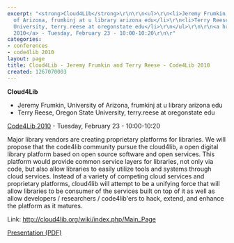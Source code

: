 ```yaml
---
excerpt: "<strong>Cloud4Lib</strong>\r\n\r\n<ul>\r\n<li>Jeremy Frumkin, University
  of Arizona, frumkinj at u library arizona edu</li>\r\n<li>Terry Reese, Oregon State
  University, terry.reese at oregonstate edu</li>\r\n</ul>\r\n\r\n<a href=\"/conference/2010/schedule\">Code4Lib
  2010</a> - Tuesday, February 23 - 10:00-10:20\r\n\r"
categories:
- conferences
- code4lib 2010
layout: page
title: Cloud4Lib - Jeremy Frumkin and Terry Reese - Code4Lib 2010
created: 1267070003
---
```

<strong>Cloud4Lib</strong>

<ul>
<li>Jeremy Frumkin, University of Arizona, frumkinj at u library arizona edu</li>
<li>Terry Reese, Oregon State University, terry.reese at oregonstate edu</li>
</ul>

<a href="/conference/2010/schedule">Code4Lib 2010</a> - Tuesday, February 23 - 10:00-10:20

Major library vendors are creating proprietary platforms for libraries. We will propose that the code4lib community pursue the cloud4lib, a open digital library platform based on open source software and open services. This platform would provide common service layers for libraries, not only via code, but also allow libraries to easily utilize tools and systems through cloud services. Instead of a variety of competing cloud services and proprietary platforms, cloud4lib will attempt to be a unifying force that will allow libraries to be consumer of the services built on top of it as well as allow developers / researchers / code4lib'ers to hack, extend, and enhance the platform as it matures.

Link: <a href="http://cloud4lib.org/wiki/index.php/Main_Page">http://cloud4lib.org/wiki/index.php/Main_Page</a>

<a href="http://code4lib.org/files/Cloud4lib.pdf">Presentation (PDF)</a>
